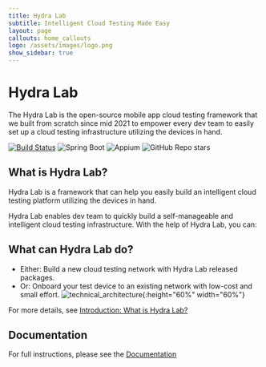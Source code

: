 ```yaml
---
title: Hydra Lab
subtitle: Intelligent Cloud Testing Made Easy
layout: page
callouts: home_callouts
logo: /assets/images/logo.png
show_sidebar: true
---
```


# Hydra Lab

The Hydra Lab is the open-source mobile app cloud testing framework that we built from scratch since mid 2021 to empower every dev team to easily set up a cloud testing infrastructure utilizing the devices in hand.

[![Build Status](https://dlwteam.visualstudio.com/Next/_apis/build/status/HydraLab-CI?branchName=main)](https://dlwteam.visualstudio.com/Next/_build/latest?definitionId=743&branchName=main)
![Spring Boot](https://img.shields.io/badge/Spring%20Boot-v2.2.5-blue)
![Appium](https://img.shields.io/badge/Appium-v8.0.0-yellow)
![GitHub Repo stars](https://img.shields.io/github/stars/microsoft/HydraLab?style=social)

## What is Hydra Lab?

Hydra Lab is a framework that can help you easily build an intelligent cloud testing platform utilizing the devices in hand.

Hydra Lab enables dev team to quickly build a self-manageable and intelligent cloud testing infrastructure. With the help of Hydra Lab, you can:

## What can Hydra Lab do?

-   Either: Build a new cloud testing network with Hydra Lab released packages.
-   Or: Onboard your test device to an existing network with low-cost and small effort.
    ![technical_architecture](/assets/images/technical_architecture.png){:height="60%" width="60%"}

For more details, see [Introduction: What is Hydra Lab?](https://github.com/microsoft/HydraLab/wiki)

## Documentation

For full instructions, please see the [Documentation](https://github.com/microsoft/HydraLab/wiki)

